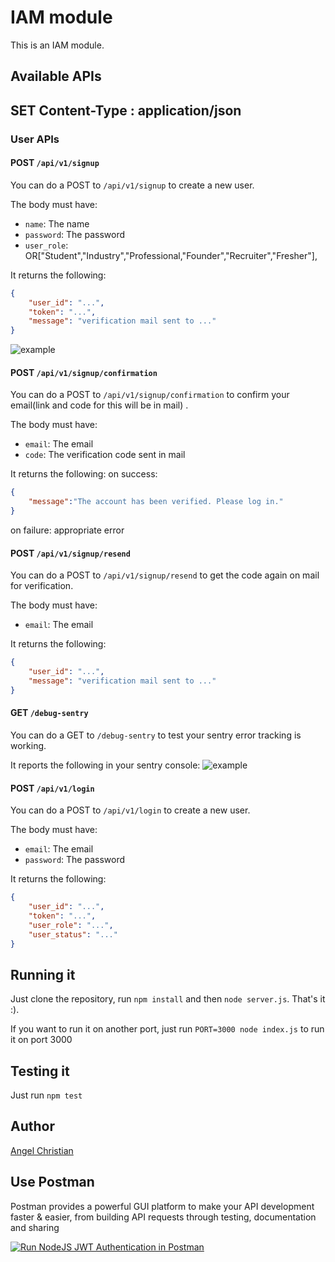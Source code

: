 # IAM module

This is an IAM module.

## Available APIs

## SET Content-Type : application/json

### User APIs

#### POST `/api/v1/signup`

You can do a POST to `/api/v1/signup` to create a new user.

The body must have:

* `name`: The name
* `password`: The password
* `user_role`: OR["Student","Industry","Professional,"Founder","Recruiter","Fresher"],


It returns the following:

```json
{
    "user_id": "...",
    "token": "...",
    "message": "verification mail sent to ..."
}
```
![example](https://res.cloudinary.com/angelchristian/image/upload/v1597317752/mail_f4a287.png)


#### POST `/api/v1/signup/confirmation`

You can do a POST to `/api/v1/signup/confirmation` to confirm your email(link and code for this will be in mail) .

The body must have:

* `email`: The email
* `code`: The verification code sent in mail

It returns the following:
 on success:
```json
{
    "message":"The account has been verified. Please log in."
}
```
on failure:
appropriate error

#### POST `/api/v1/signup/resend`

You can do a POST to `/api/v1/signup/resend` to get the code again on mail for verification.

The body must have:

* `email`: The email


It returns the following:

```json
{
    "user_id": "...",
    "message": "verification mail sent to ..."
}
```


#### GET `/debug-sentry`

You can do a GET to `/debug-sentry` to test your sentry error tracking is working.

It reports the following in your sentry console:
![example](https://res.cloudinary.com/angelchristian/image/upload/v1597318199/sentry_pwvi24.png)

#### POST `/api/v1/login`

You can do a POST to `/api/v1/login` to create a new user.

The body must have:

* `email`: The email
* `password`: The password

It returns the following:

```json
{
    "user_id": "...",
    "token": "...",
    "user_role": "...",
    "user_status": "..."
}
```


## Running it

Just clone the repository, run `npm install` and then `node server.js`. That's it :).

If you want to run it on another port, just run `PORT=3000 node index.js` to run it on port 3000 

## Testing it

Just run `npm test`


## Author

[Angel Christian](https://github.com/AngelChristian)

## Use Postman

Postman provides a powerful GUI platform to make your API development faster & easier, from building API requests through testing, documentation and sharing


[![Run NodeJS JWT Authentication in Postman](https://run.pstmn.io/button.svg)](https://app.getpostman.com/run-collection/c57ddc507592c436662c)